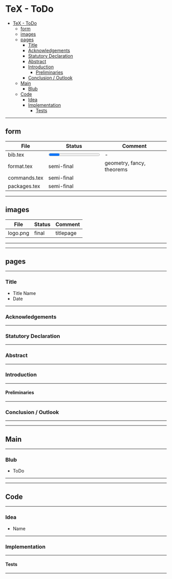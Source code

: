 # TeX - ToDo

- [TeX - ToDo](#tex---todo)
  - [form](#form)
  - [images](#images)
  - [pages](#pages)
    - [Title](#title)
    - [Acknowledgements](#acknowledgements)
    - [Statutory Declaration](#statutory-declaration)
    - [Abstract](#abstract)
    - [Introduction](#introduction)
      - [Preliminaries](#preliminaries)
    - [Conclusion / Outlook](#conclusion--outlook)
  - [Main](#main)
    - [Blub](#blub)
  - [Code](#code)
    - [Idea](#idea)
    - [Implementation](#implementation)
      - [Tests](#tests)


---

## form

| File | Status | Comment |
| --- | --- | --- |
bib.tex | <progress> | -
format.tex | semi-final | geometry, fancy, theorems
commands.tex | semi-final | 
packages.tex | semi-final | 


---

## images

| File | Status | Comment |
| --- | --- | --- |
logo.png | final | titlepage



---
---

## pages

---

### Title
- Title Name
- Date

---

### Acknowledgements

---

### Statutory Declaration

---

### Abstract

---

### Introduction

---

#### Preliminaries

---

### Conclusion / Outlook

---
---

## Main

---

### Blub
- ToDo

---
---

## Code

---

### Idea
- Name

---

### Implementation

---

#### Tests

---

